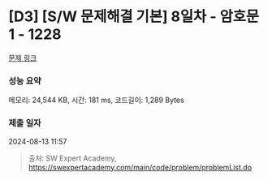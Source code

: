 # [D3] [S/W 문제해결 기본] 8일차 - 암호문1 - 1228 

[문제 링크](https://swexpertacademy.com/main/code/problem/problemDetail.do?contestProbId=AV14w-rKAHACFAYD) 

### 성능 요약

메모리: 24,544 KB, 시간: 181 ms, 코드길이: 1,289 Bytes

### 제출 일자

2024-08-13 11:57



> 출처: SW Expert Academy, https://swexpertacademy.com/main/code/problem/problemList.do